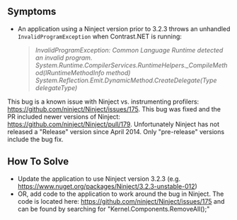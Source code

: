 <!--
title: "InvalidProgramException Using .NET Agent and Ninject"
description: "Troubleshoot guide for .NET agent issues"
-->

## Symptoms

* An application using a Ninject version prior to 3.2.3 throws an unhandled ```InvalidProgramException``` when Contrast.NET is running: 

    > *InvalidProgramException: Common Language Runtime detected an invalid program.*
    >   *System.Runtime.CompilerServices.RuntimeHelpers._CompileMethod(IRuntimeMethodInfo method)*
    >   *System.Reflection.Emit.DynamicMethod.CreateDelegate(Type delegateType)*

This bug is a known issue with Ninject vs. instrumenting profilers: https://github.com/ninject/Ninject/issues/175. This bug was fixed and the PR included newer versions of Ninject: https://github.com/ninject/Ninject/pull/179. Unfortunately Ninject has not released a "Release" version since April 2014. Only "pre-release" versions include the bug fix.

## How To Solve

* Update the application to use Ninject version 3.2.3 (e.g. https://www.nuget.org/packages/Ninject/3.2.3-unstable-012)
* OR, add code to the application to work around the bug in Ninject.  The code is located here: https://github.com/ninject/Ninject/issues/175 and can be found by searching for "Kernel.Components.RemoveAll<ISelector>();"
